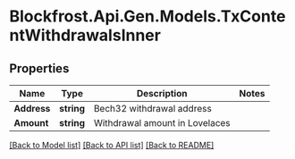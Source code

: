 # Blockfrost.Api.Gen.Models.TxContentWithdrawalsInner
## Properties

Name | Type | Description | Notes
------------ | ------------- | ------------- | -------------
**Address** | **string** | Bech32 withdrawal address | 
**Amount** | **string** | Withdrawal amount in Lovelaces | 

[[Back to Model list]](../README.md#documentation-for-models) [[Back to API list]](../README.md#documentation-for-api-endpoints) [[Back to README]](../README.md)


